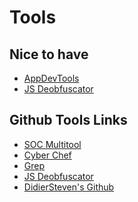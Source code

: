 # Tools

## Nice to have

- [AppDevTools](https://appdevtools.com/)
- [JS Deobfuscator](https://obf-io.deobfuscate.io/)

## Github Tools Links

- [SOC Multitool](https://github.com/zdhenard42/SOC-Multitool)
- [Cyber Chef](https://github.com/gchq/CyberChef)
- [Grep](https://grep.app/) <!-- Grep the whole github repo -->
- [JS Deobfuscator](https://github.com/ben-sb/obfuscator-io-deobfuscator)
- [DidierSteven's Github](https://github.com/DidierStevens/DidierStevensSuite) <!-- Malware Analysis -->
